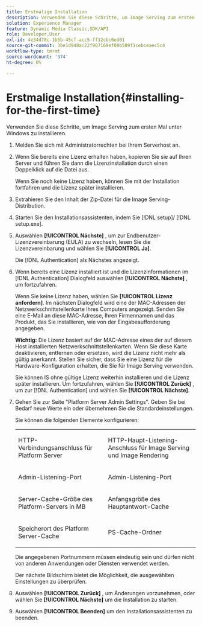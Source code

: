 ```yaml
---
title: Erstmalige Installation
description: Verwenden Sie diese Schritte, um Image Serving zum ersten Mal unter Windows zu installieren.
solution: Experience Manager
feature: Dynamic Media Classic,SDK/API
role: Developer,User
exl-id: 4e34d78c-1b5b-45cf-acc5-ff12cbc6ed01
source-git-commit: 3be1d948ac22f907169ef09b509f1cebceaec5c4
workflow-type: tm+mt
source-wordcount: '374'
ht-degree: 0%

---
```


# Erstmalige Installation{#installing-for-the-first-time}

Verwenden Sie diese Schritte, um Image Serving zum ersten Mal unter Windows zu installieren.

1. Melden Sie sich mit Administratorrechten bei Ihrem Serverhost an.
1. Wenn Sie bereits eine Lizenz erhalten haben, kopieren Sie sie auf Ihren Server und führen Sie dann die Lizenzinstallation durch einen Doppelklick auf die Datei aus.

   Wenn Sie noch keine Lizenz haben, können Sie mit der Installation fortfahren und die Lizenz später installieren.

1. Extrahieren Sie den Inhalt der Zip-Datei für die Image Serving-Distribution.
1. Starten Sie den Installationsassistenten, indem Sie [!DNL setup]/ [!DNL setup.exe].
1. Auswählen **[!UICONTROL Nächste]** , um zur Endbenutzer-Lizenzvereinbarung (EULA) zu wechseln, lesen Sie die Lizenzvereinbarung und wählen Sie **[!UICONTROL Ja]**.

   Die [!DNL Authentication] als Nächstes angezeigt.
1. Wenn bereits eine Lizenz installiert ist und die Lizenzinformationen im [!DNL Authentication] Dialogfeld auswählen **[!UICONTROL Nächste]** , um fortzufahren.

   Wenn Sie keine Lizenz haben, wählen Sie **[!UICONTROL Lizenz anfordern]**. Im nächsten Dialogfeld wird eine der MAC-Adressen der Netzwerkschnittstellenkarte Ihres Computers angezeigt. Senden Sie eine E-Mail an diese MAC-Adresse, Ihren Firmennamen und das Produkt, das Sie installieren, wie von der Eingabeaufforderung angegeben.

   **Wichtig:** Die Lizenz basiert auf der MAC-Adresse eines der auf diesem Host installierten Netzwerkschnittstellenkarten. Wenn Sie diese Karte deaktivieren, entfernen oder ersetzen, wird die Lizenz nicht mehr als gültig anerkannt. Stellen Sie sicher, dass Sie eine Lizenz für die Hardware-Konfiguration erhalten, die Sie für Image Serving verwenden.

   Sie können IS ohne gültige Lizenz weiterhin installieren und die Lizenz später installieren. Um fortzufahren, wählen Sie **[!UICONTROL Zurück]** , um zur [!DNL Authentication] und wählen Sie **[!UICONTROL Nächste]**.
1. Gehen Sie zur Seite &quot;Platform Server Admin Settings&quot;. Geben Sie bei Bedarf neue Werte ein oder übernehmen Sie die Standardeinstellungen.

   Sie können die folgenden Elemente konfigurieren:

   <table id="table_AA5D7674BBBE4AD4B373066AEF413FFD"> 
   <tbody> 
   <tr> 
      <td> <p> HTTP-Verbindungsanschluss für Platform Server </p> </td>
      <td> <p>HTTP-Haupt-Listening-Anschluss für Image Serving und Image Rendering </p> </td>
   </tr> 
   <tr> 
      <td> <p> Admin-Listening-Port </p> </td>
      <td> <p>Admin-Listening-Port </p> </td>
   </tr> 
   <tr> 
      <td> <p> Server-Cache-Größe des Platform-Servers in MB </p> </td>
      <td> <p>Anfangsgröße des Hauptantwort-Cache </p> </td>
   </tr>
   <tr> 
      <td> <p> Speicherort des Platform Server-Cache </p> </td>
      <td> <p>PS-Cache-Ordner </p> </td>
   </tr>
   </tbody>
   </table>

   Die angegebenen Portnummern müssen eindeutig sein und dürfen nicht von anderen Anwendungen oder Diensten verwendet werden.

   Der nächste Bildschirm bietet die Möglichkeit, die ausgewählten Einstellungen zu überprüfen.

1. Auswählen **[!UICONTROL Zurück]** , um Änderungen vorzunehmen, oder wählen Sie **[!UICONTROL Nächste]** um die Installation zu starten.

1. Auswählen **[!UICONTROL Beenden]** um den Installationsassistenten zu beenden.
